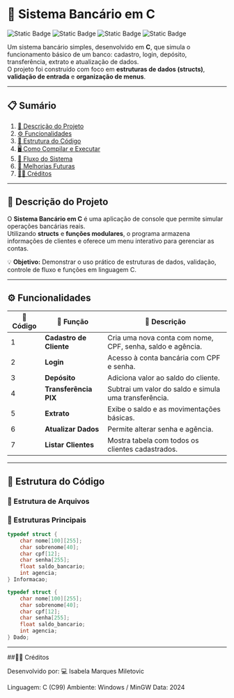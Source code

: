 # 🏦 Sistema Bancário em C  

![Static Badge](https://img.shields.io/badge/Linguagem-C-blue)
![Static Badge](https://img.shields.io/badge/Status-Em%20Desenvolvimento-yellow)
![Static Badge](https://img.shields.io/badge/Sistema-Bancário-green)
![Static Badge](https://img.shields.io/badge/Plataforma-Windows-lightgrey)

Um sistema bancário simples, desenvolvido em **C**, que simula o funcionamento básico de um banco: cadastro, login, depósito, transferência, extrato e atualização de dados.  
O projeto foi construído com foco em **estruturas de dados (structs)**, **validação de entrada** e **organização de menus**.

---

## 📋 Sumário

1. [🧾 Descrição do Projeto](#-descrição-do-projeto)
2. [⚙️ Funcionalidades](#️-funcionalidades)
3. [🧩 Estrutura do Código](#-estrutura-do-código)
4. [🖥️ Como Compilar e Executar](#️-como-compilar-e-executar)
5. [🔄 Fluxo do Sistema](#-fluxo-do-sistema)
6. [🚀 Melhorias Futuras](#-melhorias-futuras)
7. [👨‍💻 Créditos](#-créditos)

---

## 🧾 Descrição do Projeto

O **Sistema Bancário em C** é uma aplicação de console que permite simular operações bancárias reais.  
Utilizando **structs** e **funções modulares**, o programa armazena informações de clientes e oferece um menu interativo para gerenciar as contas.

💡 **Objetivo:** Demonstrar o uso prático de estruturas de dados, validação, controle de fluxo e funções em linguagem C.

---

## ⚙️ Funcionalidades

| 🔢 Código | 🧠 Função | 📝 Descrição |
|-----------|-----------|--------------|
| 1 | **Cadastro de Cliente** | Cria uma nova conta com nome, CPF, senha, saldo e agência. |
| 2 | **Login** | Acesso à conta bancária com CPF e senha. |
| 3 | **Depósito** | Adiciona valor ao saldo do cliente. |
| 4 | **Transferência PIX** | Subtrai um valor do saldo e simula uma transferência. |
| 5 | **Extrato** | Exibe o saldo e as movimentações básicas. |
| 6 | **Atualizar Dados** | Permite alterar senha e agência. |
| 7 | **Listar Clientes** | Mostra tabela com todos os clientes cadastrados. |

---

## 🧩 Estrutura do Código

### 📁 Estrutura de Arquivos


### 🧱 Estruturas Principais

```c
typedef struct {
    char nome[100][255];
    char sobrenome[40];
    char cpf[12];
    char senha[255];
    float saldo_bancario;
    int agencia;
} Informacao;

typedef struct {
    char nome[100][255];
    char sobrenome[40];
    char cpf[12];
    char senha[255];
    float saldo_bancario;
    int agencia;
} Dado;

```

---

##👨‍💻 Créditos

Desenvolvido por:
💻 Isabela Marques Miletovic

Linguagem: C (C99)
Ambiente: Windows / MinGW
Data: 2024

